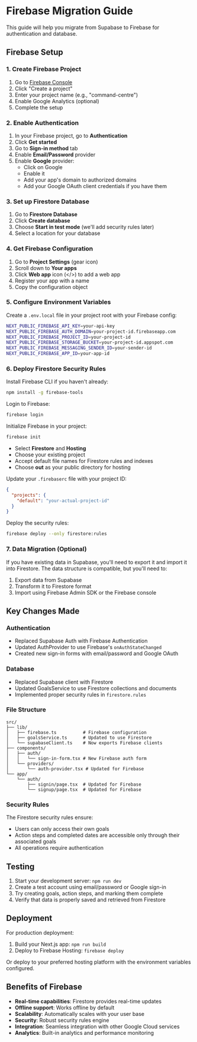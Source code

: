 # Firebase Migration Guide

This guide will help you migrate from Supabase to Firebase for authentication and database.

## Firebase Setup

### 1. Create Firebase Project

1. Go to [Firebase Console](https://console.firebase.google.com/)
2. Click "Create a project"
3. Enter your project name (e.g., "command-centre")
4. Enable Google Analytics (optional)
5. Complete the setup

### 2. Enable Authentication

1. In your Firebase project, go to **Authentication**
2. Click **Get started**
3. Go to **Sign-in method** tab
4. Enable **Email/Password** provider
5. Enable **Google** provider:
   - Click on Google
   - Enable it
   - Add your app's domain to authorized domains
   - Add your Google OAuth client credentials if you have them

### 3. Set up Firestore Database

1. Go to **Firestore Database**
2. Click **Create database**
3. Choose **Start in test mode** (we'll add security rules later)
4. Select a location for your database

### 4. Get Firebase Configuration

1. Go to **Project Settings** (gear icon)
2. Scroll down to **Your apps**
3. Click **Web app** icon (</>) to add a web app
4. Register your app with a name
5. Copy the configuration object

### 5. Configure Environment Variables

Create a `.env.local` file in your project root with your Firebase config:

```bash
NEXT_PUBLIC_FIREBASE_API_KEY=your-api-key
NEXT_PUBLIC_FIREBASE_AUTH_DOMAIN=your-project-id.firebaseapp.com
NEXT_PUBLIC_FIREBASE_PROJECT_ID=your-project-id
NEXT_PUBLIC_FIREBASE_STORAGE_BUCKET=your-project-id.appspot.com
NEXT_PUBLIC_FIREBASE_MESSAGING_SENDER_ID=your-sender-id
NEXT_PUBLIC_FIREBASE_APP_ID=your-app-id
```

### 6. Deploy Firestore Security Rules

Install Firebase CLI if you haven't already:
```bash
npm install -g firebase-tools
```

Login to Firebase:
```bash
firebase login
```

Initialize Firebase in your project:
```bash
firebase init
```
- Select **Firestore** and **Hosting**
- Choose your existing project
- Accept default file names for Firestore rules and indexes
- Choose **out** as your public directory for hosting

Update your `.firebaserc` file with your project ID:
```json
{
  "projects": {
    "default": "your-actual-project-id"
  }
}
```

Deploy the security rules:
```bash
firebase deploy --only firestore:rules
```

### 7. Data Migration (Optional)

If you have existing data in Supabase, you'll need to export it and import it into Firestore. The data structure is compatible, but you'll need to:

1. Export data from Supabase
2. Transform it to Firestore format
3. Import using Firebase Admin SDK or the Firebase console

## Key Changes Made

### Authentication
- Replaced Supabase Auth with Firebase Authentication
- Updated AuthProvider to use Firebase's `onAuthStateChanged`
- Created new sign-in forms with email/password and Google OAuth

### Database
- Replaced Supabase client with Firestore
- Updated GoalsService to use Firestore collections and documents
- Implemented proper security rules in `firestore.rules`

### File Structure
```
src/
├── lib/
│   ├── firebase.ts          # Firebase configuration
│   ├── goalsService.ts      # Updated to use Firestore
│   └── supabaseClient.ts    # Now exports Firebase clients
├── components/
│   ├── auth/
│   │   └── sign-in-form.tsx # New Firebase auth form
│   └── providers/
│       └── auth-provider.tsx # Updated for Firebase
└── app/
    └── auth/
        ├── signin/page.tsx  # Updated for Firebase
        └── signup/page.tsx  # Updated for Firebase
```

### Security Rules
The Firestore security rules ensure:
- Users can only access their own goals
- Action steps and completed dates are accessible only through their associated goals
- All operations require authentication

## Testing

1. Start your development server: `npm run dev`
2. Create a test account using email/password or Google sign-in
3. Try creating goals, action steps, and marking them complete
4. Verify that data is properly saved and retrieved from Firestore

## Deployment

For production deployment:

1. Build your Next.js app: `npm run build`
2. Deploy to Firebase Hosting: `firebase deploy`

Or deploy to your preferred hosting platform with the environment variables configured.

## Benefits of Firebase

- **Real-time capabilities**: Firestore provides real-time updates
- **Offline support**: Works offline by default
- **Scalability**: Automatically scales with your user base
- **Security**: Robust security rules engine
- **Integration**: Seamless integration with other Google Cloud services
- **Analytics**: Built-in analytics and performance monitoring
